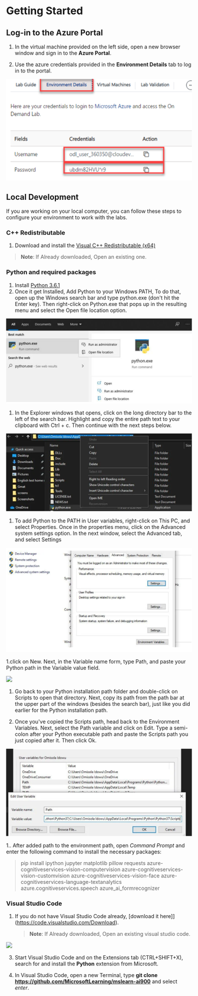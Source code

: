 # Getting Started
## Log-in to the Azure Portal

1. In the virtual machine provided on the left side, open a new browser window and sign in to the **Azure Portal**.

1. Use the azure credentials provided in the **Environment Details** tab to log in to the portal.

![](images/image.png)

## Local Development 

If you are working on your local computer, you can follow these steps to configure your environment to work with the labs. 

### C++ Redistributable 
1. Download and install the [Visual C++ Redistributable (x64)](https://aka.ms/vs/16/release/vc_redist.x64.exe) 
  >**Note**: If Already downloaded, Open an existing one.
  

### Python and required packages 
1. Install [Python 3.6.1](https://www.python.org/downloads/release/python-361/) 
1. Once it get Installed, Add Python to your Windows PATH, To do that, open up the Windows search bar and type python.exe (don't hit the Enter key). Then right-click on Python.exe that pops up in the resulting menu and select the Open file location option.

![](images/python.png)

1. In the Explorer windows that opens, click on the long directory bar to the left of the search bar. Highlight and copy the entire path text to your clipboard with Ctrl + c. Then continue with the next steps below.

![](images/explorer.png)

1. To add Python to the PATH in User variables, right-click on This PC, and select Properties. Once in the properties menu, click on the Advanced system settings option. In the next window, select the Advanced tab, and select Settings

![](images/path.png)

1.click on New. Next, in the Variable name form, type Path, and paste your Python path in the Variable value field.

![](images/variable.png)

1. Go back to your Python installation path folder and double-click on Scripts to open that directory. Next, copy its path from the path bar at the upper part of the windows (besides the search bar), just like you did earlier for the Python installation path.

1. Once you've copied the Scripts path, head back to the Environment Variables. Next, select the Path variable and click on Edit. Type a semi-colon after your Python executable path and paste the Scripts path you just copied after it. Then click Ok.

![](images/script.png)

1.. After added path to the environment path, open *Command Prompt* and enter the following command to install the necessary packages: 

> pip install ipython jupyter matplotlib pillow requests azure-cognitiveservices-vision-computervision azure-cognitiveservices-vision-customvision azure-cognitiveservices-vision-face azure-cognitiveservices-language-textanalytics azure.cognitiveservices.speech azure_ai_formrecognizer 

### Visual Studio Code 
1. If you do not have Visual Studio Code already, [download it here]](https://code.visualstudio.com/Download). 
    >**Note**: If Already downloaded, Open an existing visual studio code.

![](images/vscode.jpg)

3. Start Visual Studio Code and on the Extensions tab (CTRL+SHIFT+X), search for and install the **Python** extension from Microsoft.


2. In Visual Studio Code, open a new Terminal, type **git clone https://github.com/MicrosoftLearning/mslearn-ai900** and select *enter*. 

 
